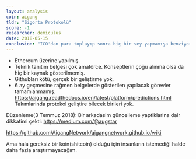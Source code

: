 ```yaml
---
layout: analysis
coin: aigang
tldr: "Sigorta Protokolü"
score: -1
researcher: demiculus
date: 2018-05-15
conclusion: "ICO'dan para toplayıp sonra hiç bir sey yapmamışa benziyorlar."
---
```


- Ethereum üzerine yapılmış. 
- Teknik tanıtım belgesi çok amatörce. Konseptlerin çoğu alınma olsa da hiç bir kaynak gösterilmemiş. 
- Githubları kötü, gerçek bir geliştirme yok.
- 6 ay geçmesine rağmen belgelerde gösterilen yapılacak görevler tamamlanmamış. https://aigang.readthedocs.io/en/latest/platform/predictions.html
Takımlarinda protokol geliştire bilecek birileri yok.

Düzenleme(3 Temmuz 2018): Bir arkadasim güncelleme yaptiklarina dair dikkatimi çekti: https://medium.com/@augstar

https://github.com/AigangNetwork/aigangnetwork.github.io/wiki

Ama hala gereksiz bir koin(shitcoin) olduğu için insanların istemediği halde daha fazla araştırmayacağım. 
